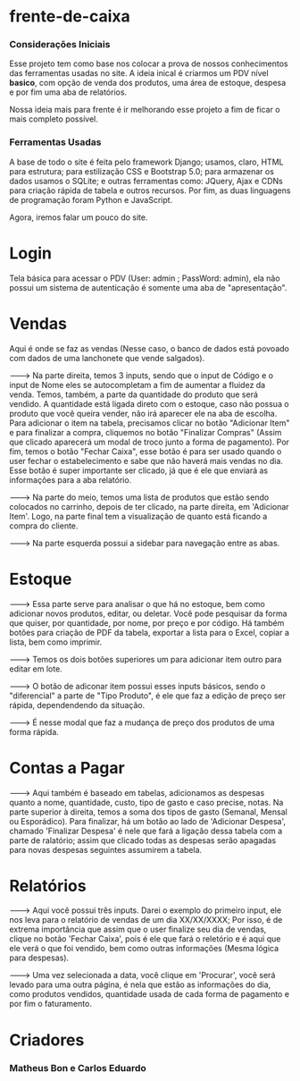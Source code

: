 # frente-de-caixa
<h3> Considerações Iniciais </h3>

Esse projeto tem como base nos colocar a prova de nossos conhecimentos das ferramentas usadas no site. A ideia inical é criarmos um PDV nível <strong>basico</strong>, com opção de venda dos produtos, uma área de estoque, despesa e por fim uma aba de relatórios. 

Nossa ideia mais para frente é ir melhorando esse projeto a fim de ficar o mais completo possível. 

<h3> Ferramentas Usadas </h3> 

A base de todo o site é feita pelo framework Django; usamos, claro, HTML para estrutura; para estilização CSS e Bootstrap 5.0; para armazenar os dados usamos o SQLite; e outras ferramentas como: JQuery, Ajax e CDNs para criação rápida de tabela e outros recursos. Por fim, as duas linguagens de programação foram Python e JavaScript.

Agora, iremos falar um pouco do site.


# Login

Tela básica para acessar o PDV (User: admin ; PassWord: admin), ela não possui um sistema de autenticação é somente uma aba de "apresentação".


# Vendas

Aqui é onde se faz as vendas (Nesse caso, o banco de dados está povoado com dados de uma lanchonete que vende salgados). 

---> Na parte direita, temos 3 inputs, sendo que o input de Código e o input de Nome eles se autocompletam a fim de aumentar a fluidez da venda. Temos, também, a parte da quantidade do produto que será vendido. A quantidade está ligada direto com o estoque, caso não possua o produto que você queira vender, não irá aparecer ele na aba de escolha. Para adicionar o item na tabela, precisamos clicar no botão "Adicionar Item" e para finalizar a compra, cliquemos no botão "Finalizar Compras" (Assim que clicado aparecerá um modal de troco junto a forma de pagamento). Por fim, temos o botão "Fechar Caixa", esse botão é para ser usado quando o user fechar o estabelecimento e sabe que não haverá mais vendas no dia. Esse botão é super importante ser clicado, já que é ele que enviará as informações para a aba relatório.

---> Na parte do meio, temos uma lista de produtos que estão sendo colocados no carrinho, depois de ter clicado, na parte direita, em 'Adicionar Item'. Logo, na parte final tem a visualização de quanto está ficando a compra do cliente.

---> Na parte esquerda possui a sidebar para navegação entre as abas.


# Estoque

---> Essa parte serve para analisar o que há no estoque, bem como adicionar novos produtos, editar, ou deletar. Você pode pesquisar da forma que quiser, por quantidade, por nome, por preço e por código. Há também botões para criação de PDF da tabela, exportar a lista para o Excel, copiar a lista, bem como imprimir.

---> Temos os dois botões superiores um para adicionar item outro para editar em lote. 

---> O botão de adiconar item possui esses inputs básicos, sendo o "diferencial" a parte de "Tipo Produto", é ele que faz a edição de preço ser rápida, dependendendo da situação.

---> É nesse modal que faz a mudança de preço dos produtos de uma forma rápida.


# Contas a Pagar

---> Aqui também é baseado em tabelas, adicionamos as despesas quanto a nome, quantidade, custo, tipo de gasto e caso precise, notas. Na parte superior à direita, temos a soma dos tipos de gasto (Semanal, Mensal ou Esporádico). Para finalizar, há um botão ao lado de 'Adicionar Despesa', chamado 'Finalizar Despesa' é nele que fará a ligação dessa tabela com a parte de ralatório; assim que clicado todas as despesas serão apagadas para novas despesas seguintes assumirem a tabela.


# Relatórios

---> Aqui você possui três inputs. Darei o exemplo do primeiro input, ele nos leva para o relatório de vendas de um dia XX/XX/XXXX; Por isso, é de extrema importância que assim que o user finalize seu dia de vendas, clique no botão 'Fechar Caixa', pois é ele que fará o reletório e é aqui que ele verá o que foi vendido, bem como outras informações (Mesma lógica para despesas).

---> Uma vez selecionada a data, você clique em 'Procurar', você será levado para uma outra página, é nela que estão as informações do dia, como produtos vendidos, quantidade usada de cada forma de pagamento e por fim o faturamento.

# Criadores

<h3> Matheus Bon e Carlos Eduardo </h3> 



